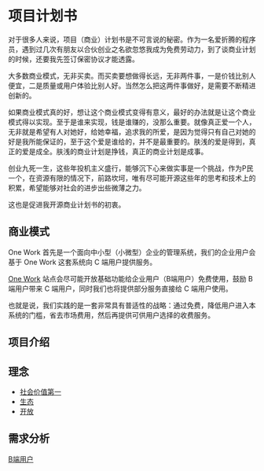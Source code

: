 # 项目计划书

对于很多人来说，项目（商业）计划书是不可言说的秘密。作为一名爱折腾的程序员，遇到过几次有朋友以合伙创业之名欲忽悠我成为免费劳动力，到了谈商业计划的时候，还要我先签订保密协议才能透露。

大多数商业模式，无非买卖。而买卖要想做得长远，无非两件事，一是价钱比别人便宜，二是质量或用户体验比别人好。当然怎么把这两件事做好，是需要不断精进创新的。

如果商业模式真的好，想让这个商业模式变得有意义，最好的办法就是让这个商业模式得以实现。至于是谁来实现，钱是谁赚的，没那么重要。就像真正爱一个人，无非就是希望有人对她好，给她幸福，追求我的所爱，是因为觉得只有自己对她的好是我所能保证的，至于这个爱是谁给的，并不是最重要的。肤浅的爱是得到，真正的爱是成全。肤浅的商业计划是挣钱，真正的商业计划是成事。

创业九死一生，这些年投机主义盛行，能够沉下心来做实事是一个挑战，作为P民一个，在资源有限的情况下，前路坎坷，唯有尽可能开源这些年的思考和技术上的积累，希望能够对社会的进步出些微薄之力。

这也是促进我开源商业计划书的初衷。

## 商业模式

One Work 首先是一个面向中小型（小微型）企业的管理系统，我们的企业用户会基于 One Work 这套系统向 C 端用户提供服务。

[One Work](https://one.work) 站点会尽可能开放基础功能给企业用户（B端用户）免费使用，鼓励 B 端用户带来 C 端用户，同时我们也将提供部分服务直接给 C 端用户使用。

也就是说，我们实践的是一套非常具有普适性的战略：通过免费，降低用户进入本系统的门槛，省去市场费用，然后再提供可供用户选择的收费服务。

## 项目介绍




## 理念
* [社会价值第一](precept.md#社会价值第一)
* [生态](precept.md#生态)
* [开放](precept.md#开放)


## 需求分析

[B端用户](to_b.md)